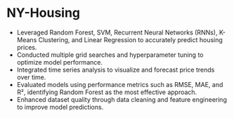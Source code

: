 # NY-Housing
- Leveraged Random Forest, SVM, Recurrent Neural Networks (RNNs), K-Means Clustering, and Linear Regression to accurately predict housing prices.
- Conducted multiple grid searches and hyperparameter tuning to optimize model performance.
- Integrated time series analysis to visualize and forecast price trends over time.
- Evaluated models using performance metrics such as RMSE, MAE, and R², identifying Random Forest as the most effective approach.
- Enhanced dataset quality through data cleaning and feature engineering to improve model predictions.
